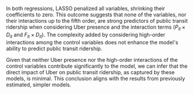 In both regressions, LASSO penalized all variables, shrinking their coefficients to zero. This outcome suggests that none of the variables, nor their interactions up to the fifth order, are strong predictors of public transit ridership when considering Uber presence and the interaction terms ($P_{it} \times D_{it}$ and $F_{it} \times D_{it}$). The complexity added by considering high-order interactions among the control variables does not enhance the model's ability to predict public transit ridership.

Given that neither Uber presence nor the high-order interactions of the control variables contribute significantly to the model, we can infer that the direct impact of Uber on public transit ridership, as captured by these models, is minimal. This conclusion aligns with the results from previously estimated, simpler models.